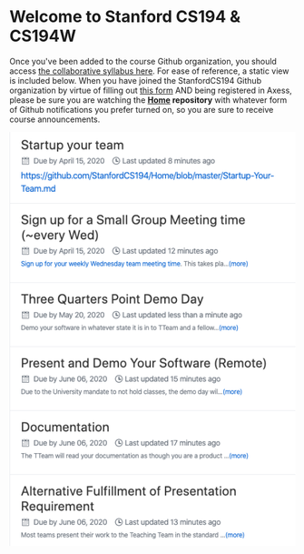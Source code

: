 # Welcome to Stanford CS194 & CS194W

Once you've been added to the course Github organization, you should access [the collaborative syllabus here](https://github.com/StanfordCS194/Home/milestones).  For ease of reference, a static view is included below. When you have joined the StanfordCS194 Github organization by virtue of filling out [this form](https://docs.google.com/forms/d/e/1FAIpQLSfxCDv83ZFyZRIw9lag36EzIsuCZB4sDef7qfC033sPHwXFzA/viewform) AND being registered in Axess, please be sure you are watching the **[Home](https://github.com/StanfordCS194/Home) repository** with whatever form of Github notifications you prefer turned on, so you are sure to receive course announcements.

<img src="194Spring2020.png" alt="syllabus" class="inline"/>
